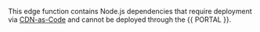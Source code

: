 <Important>

This edge function contains Node.js dependencies that require deployment via [CDN-as-Code](/applications/v7/performance/cdn_as_code) and cannot be deployed through the {{ PORTAL }}.

</Important>
